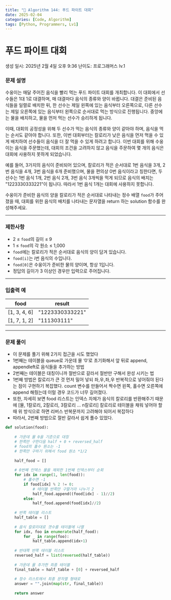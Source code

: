 ```yaml
---
title: "🧠 Algorithm 144: 푸드 파이트 대회"
date: 2025-02-04
categories: [Code, Algorithm]
tags: [Python, Programmers, Lv1]
---
```


# 푸드 파이트 대회

생성 일시: 2025년 2월 4일 오후 9:36
난이도: 프로그래머스 lv.1

### **문제 설명**

수웅이는 매달 주어진 음식을 빨리 먹는 푸드 파이트 대회를 개최합니다. 이 대회에서 선수들은 1대 1로 대결하며, 매 대결마다 음식의 종류와 양이 바뀝니다. 대결은 준비된 음식들을 일렬로 배치한 뒤, 한 선수는 제일 왼쪽에 있는 음식부터 오른쪽으로, 다른 선수는 제일 오른쪽에 있는 음식부터 왼쪽으로 순서대로 먹는 방식으로 진행됩니다. 중앙에는 물을 배치하고, 물을 먼저 먹는 선수가 승리하게 됩니다.

이때, 대회의 공정성을 위해 두 선수가 먹는 음식의 종류와 양이 같아야 하며, 음식을 먹는 순서도 같아야 합니다. 또한, 이번 대회부터는 칼로리가 낮은 음식을 먼저 먹을 수 있게 배치하여 선수들이 음식을 더 잘 먹을 수 있게 하려고 합니다. 이번 대회를 위해 수웅이는 음식을 주문했는데, 대회의 조건을 고려하지 않고 음식을 주문하여 몇 개의 음식은 대회에 사용하지 못하게 되었습니다.

예를 들어, 3가지의 음식이 준비되어 있으며, 칼로리가 적은 순서대로 1번 음식을 3개, 2번 음식을 4개, 3번 음식을 6개 준비했으며, 물을 편의상 0번 음식이라고 칭한다면, 두 선수는 1번 음식 1개, 2번 음식 2개, 3번 음식 3개씩을 먹게 되므로 음식의 배치는 "1223330333221"이 됩니다. 따라서 1번 음식 1개는 대회에 사용하지 못합니다.

수웅이가 준비한 음식의 양을 칼로리가 적은 순서대로 나타내는 정수 배열 `food`가 주어졌을 때, 대회를 위한 음식의 배치를 나타내는 문자열을 return 하는 solution 함수를 완성해주세요.

---

### 제한사항

- 2 ≤ `food`의 길이 ≤ 9
- 1 ≤ `food`의 각 원소 ≤ 1,000
- `food`에는 칼로리가 적은 순서대로 음식의 양이 담겨 있습니다.
- `food[i]`는 i번 음식의 수입니다.
- `food[0]`은 수웅이가 준비한 물의 양이며, 항상 1입니다.
- 정답의 길이가 3 이상인 경우만 입력으로 주어집니다.

---

### 입출력 예

| food | result |
| --- | --- |
| [1, 3, 4, 6] | "1223330333221" |
| [1, 7, 1, 2] | "111303111" |

---

### 문제 풀이

- 이 문제를 풀기 위해 2가지 접근을 시도 했었다
- 1번째는 테이블을 queue로 가운데 물 ‘0’로 초기화해서 앞 뒤로 append, appendleft로 음식들을 추가하는 방법
- 2번째는 테이블은 대칭이니까 절반으로 갈라서 절반만 구해서 완성 시키는 법
- 1번째 방법은 칼로리가 큰 것 먼저 밀어 넣되 좌,우,좌,우 반복적으로 넣어줘야 된다는 점이 구현하기 복잡했다. count 변수를 만들어서 짝수면 왼쪽, 홀수면 오른쪽에 append 해줬는데 이럴 경우 코드가 너무 길어졌다.
- 또한, 자세히 보면 food 리스트는 인덱스 자체가 음식의 칼로리를 반환해주기 때문에 [물, 1칼로리, 2칼로리, 3칼로리 … n칼로리] 칼로리로 테이블을 채워 넣어야 할 때 위 방식으로 하면 리버스 반복문까지 고려해야 되어서 복잡하다
- 따라서, 2번째 방법으로 절반 갈라서 쉽게 풀수 있었다.

```python
def solution(food):
    
    # 가운데 물 0을 기준으로 대칭
    # 한쪽만 구한다음 half + 0 + reversed_half
    # food의 홀수 원소는 -1
    # 한쪽만 구하기 위해서 food 원소 *1/2
    
    half_food = []
    
    # 0번째 인덱스 물을 제외한 1번째 인덱스부터 순회
    for idx in range(1, len(food)):
        # 홀수면 -1
        if food[idx] % 2 != 0:
            # 테이블 반쪽만 구할거라 나누기 2
            half_food.append((food[idx] - 1)//2)
        else:
            half_food.append(food[idx]//2)
    
    # 반쪽 테이블 리스트
    half_table = []
    
    # 음식 칼로리대로 갯수를 테이블에 나열
    for idx, foo in enumerate(half_food):
        for _ in range(foo):
            half_table.append(idx+1)
    
    # 반대쪽 반쪽 테이블 리스트
    reversed_half = list(reversed(half_table))
    
    # 가운데 물 추가한 최종 테이블
    final_table = half_table + [0] + reversed_half
    
    # 정수 리스트에서 최종 문자열 형태로
    answer = "".join(map(str, final_table))
    
    return answer
```